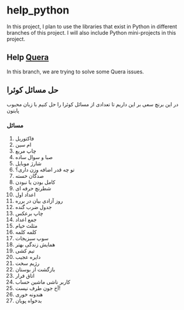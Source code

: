 # help_python
In this project,
I plan to use the libraries that exist in Python in different branches of this project.
I will also include Python mini-projects in this project.

## Help [Quera](https://quera.org/)
In this branch, we are trying to solve some Quera issues.


## حل مسائل کوئرا
در این برنچ سعی بر این داریم تا تعدادی از مسائل کوئرا را حل کنیم
با زبان محبوب پایتون

### مسائل
1. فاکتوریل
2. ام سین
3. چاپ مربع
4. صبا و سوال ساده
5. شارژ موبایل
6. تو چه قدر اضافه وزن داری؟
7. صدگان خسته
8. کامل بودن یا نبودن
9. شطرنچ حرفه ای
10. اعداد اول
11. روز آزادی بیان در برره
12. جدول ضرب گنده
13. چاپ برعکس
14. جمع اعداد
15. مثلث خیام
16. کلمه کلمه
17. سوپ سبزیجات
18. همایش زندگی بهتر
19. تیم کشی
20. دایره عجیب
21. رژیم سخت
22. بازگشت از بوستان
23. اتاق فرار
24. کاربر ناشی ماشین حساب
25. آخ جون طرف نیست!
26. هندونه خوری
27. بدخواه پویان